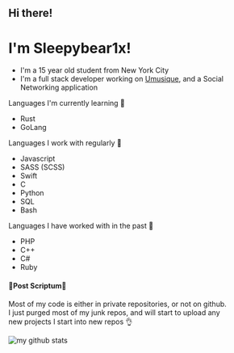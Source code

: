 ## Hi there!
# I'm Sleepybear1x!

- I'm a 15 year old student from New York City
- I'm a full stack developer working on [Umusique](https://github.com/xamthor/Umusique-App), and a Social Networking application

Languages I'm currently learning **🌱** 
- Rust
- GoLang

Languages I work with regularly **🍗** 
- Javascript
- SASS (SCSS)
- Swift
- C
- Python
- SQL
- Bash

Languages I have worked with in the past **🦕** 
- PHP
- C++
- C#
- Ruby

#### 🚨Post Scriptum🚨
Most of my code is either in private repositories, or not on github.<br/>
I just purged most of my junk repos, and will start to upload any <br/>new projects I start into new repos 👌

![my github stats](https://github-readme-stats.vercel.app/api/top-langs/?username=jackbocresion&show_icons=true&theme=vue-dark)
